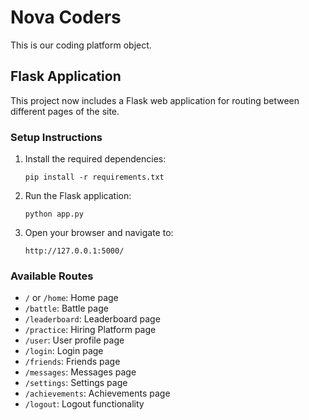 # Nova Coders

This is our coding platform object.

## Flask Application

This project now includes a Flask web application for routing between different pages of the site.

### Setup Instructions

1. Install the required dependencies:
   ```
   pip install -r requirements.txt
   ```

2. Run the Flask application:
   ```
   python app.py
   ```

3. Open your browser and navigate to:
   ```
   http://127.0.0.1:5000/
   ```

### Available Routes

- `/` or `/home`: Home page
- `/battle`: Battle page
- `/leaderboard`: Leaderboard page
- `/practice`: Hiring Platform page
- `/user`: User profile page
- `/login`: Login page
- `/friends`: Friends page
- `/messages`: Messages page
- `/settings`: Settings page
- `/achievements`: Achievements page
- `/logout`: Logout functionality
